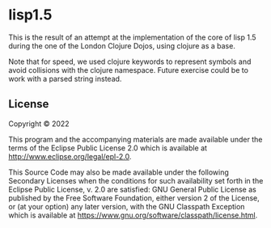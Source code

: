 # lisp1.5

This is the result of an attempt at the implementation of the core of lisp 1.5 during the one of the London Clojure Dojos, using clojure as a base.

Note that for speed, we used clojure keywords to represent symbols and avoid collisions with the clojure namespace. Future exercise could be to work with a parsed string instead. 


## License

Copyright © 2022 

This program and the accompanying materials are made available under the
terms of the Eclipse Public License 2.0 which is available at
http://www.eclipse.org/legal/epl-2.0.

This Source Code may also be made available under the following Secondary
Licenses when the conditions for such availability set forth in the Eclipse
Public License, v. 2.0 are satisfied: GNU General Public License as published by
the Free Software Foundation, either version 2 of the License, or (at your
option) any later version, with the GNU Classpath Exception which is available
at https://www.gnu.org/software/classpath/license.html.

